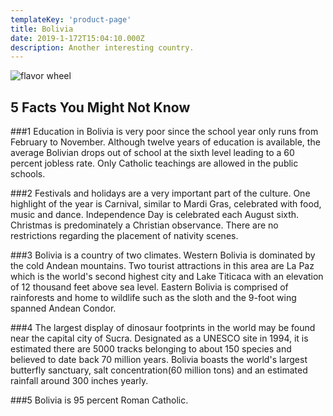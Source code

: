```yaml
---
templateKey: 'product-page'
title: Bolivia
date: 2019-1-172T15:04:10.000Z
description: Another interesting country.
---
```


![flavor wheel](/img/flags/Bolivia_Flag.jpg)

## 5 Facts You Might Not Know

###1
Education in Bolivia is very poor since the school year only runs from February to November. Although twelve years of education is available, the average Bolivian drops out of school at the sixth level leading to a 60 percent jobless rate. Only Catholic teachings are allowed in the public schools.

###2
Festivals and holidays are a very important part of the culture. One highlight of the year is Carnival, similar to Mardi Gras, celebrated with food, music and dance. Independence Day is celebrated each August sixth. Christmas is predominately a Christian observance. There are no restrictions regarding the placement of nativity scenes.

###3
Bolivia is a country of two climates. Western Bolivia is dominated by the cold Andean mountains. Two tourist attractions in this area are La Paz which is the world's second highest city and Lake Titicaca with an elevation of 12 thousand feet above sea level. Eastern Bolivia is comprised of rainforests and home to wildlife such as the sloth and the 9-foot wing spanned Andean Condor.

###4
The largest display of dinosaur footprints in the world may be found near the capital city of Sucra. Designated as a UNESCO site in 1994, it is estimated there are 5000 tracks belonging to about 150 species and believed to date back 70 million years. Bolivia boasts the world's largest butterfly sanctuary, salt concentration(60 million tons) and an estimated rainfall around 300 inches yearly.

###5
Bolivia is 95 percent Roman Catholic.
